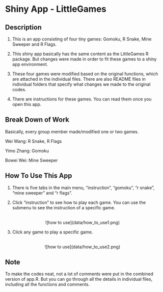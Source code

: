 # Shiny App - LittleGames

## Description

1. This is an app consisting of four tiny games: Gomoku, R Snake, Mine Sweeper and R Flags.

2. This shiny app basically has the same content as the LittleGames R package. But changes were made in order to fit these games to a shiny app environment.

3. These four games were modified based on the original functions, which are attached in the individual files. There are also README files in individual folders that specify what changes we made to the original codes.

4. There are instructions for these games. You can read them once you open this app.

## Break Down of Work

Basically, every group member made/modified one or two games.

Wei Wang: R Snake, R Flags

Yimo Zhang: Gomoku

Bowei Wei: Mine Sweeper

## How To Use This App

1. There is five tabs in the main menu, “instruction”, “gomoku”, “r snake”, “mine sweeper” and “r flags”.

2. Click “instruction” to see how to play each game. You can use the submenu to see the instruction of a specific game.

<br/>
<div style="text-align:center">
![how to use](data/how_to_use1.png)
</div>

3. Click any game to play a specific game.

<br/>
<div style="text-align:center">
![how to use](data/how_to_use2.png)
</div>

## Note

To make the codes neat, not a lot of comments were put in the combined version of app.R. But you can go through all the details in individual files, including all the functions and comments.


